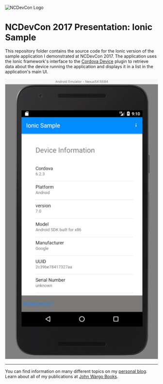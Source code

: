 ![NCDevCon Logo](http://ncdevcon.com/skins/bootstrap/assets/img/ncdevcon-logo.png)
# NCDevCon 2017 Presentation: Ionic Sample

This repository folder contains the source code for the Ionic version of the sample application I demonstrated at NCDevCon 2017. The application uses the Ionic framework's interface to the [Cordova Device](https://cordova.apache.org/docs/en/latest/reference/cordova-plugin-device/) plugin to retrieve data about the device running the application and displays it in a list in the application's main UI. 

![Cordova application sample](../images/figure-02.png)

***

You can find information on many different topics on my [personal blog](http://www.johnwargo.com). Learn about all of my publications at [John Wargo Books](http://www.johnwargobooks.com).